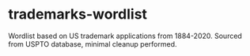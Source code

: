 # trademarks-wordlist

Wordlist based on US trademark applications from 1884-2020. Sourced from USPTO database, minimal cleanup performed.
